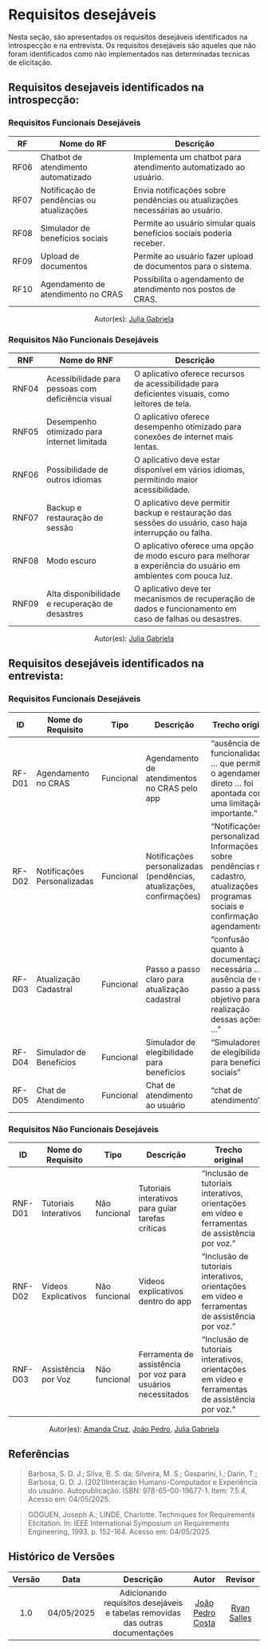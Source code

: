 # Requisitos desejáveis

Nesta seção, são apresentados os requisitos desejáveis identificados na introspecção e na entrevista. Os requisitos desejáveis são aqueles que não foram identificados como não implementados nas determinadas tecnicas de elicitação.

## Requisitos desejaveis identificados na introspecção:

### Requisitos Funcionais Desejáveis

| RF    | Nome do RF                                | Descrição                                                                 |
|-------|-------------------------------------------|---------------------------------------------------------------------------|
| RF06  | Chatbot de atendimento automatizado       | Implementa um chatbot para atendimento automatizado ao usuário.          |
| RF07  | Notificação de pendências ou atualizações | Envia notificações sobre pendências ou atualizações necessárias ao usuário.|
| RF08  | Simulador de benefícios sociais          | Permite ao usuário simular quais benefícios sociais poderia receber.      |
| RF09  | Upload de documentos                     | Permite ao usuário fazer upload de documentos para o sistema.            |
| RF10  | Agendamento de atendimento no CRAS       | Possibilita o agendamento de atendimento nos postos de CRAS.             |
<center>
    Autor(es): <a href="https://github.com/JuliaGabP" target="_blank">Julia Gabriela</a>
</center>

### Requisitos Não Funcionais Desejáveis

| RNF   | Nome do RNF                              | Descrição                                                                 |
|-------|------------------------------------------|---------------------------------------------------------------------------|
| RNF04 | Acessibilidade para pessoas com deficiência visual | O aplicativo oferece recursos de acessibilidade para deficientes visuais, como leitores de tela. |
| RNF05 | Desempenho otimizado para internet limitada | O aplicativo oferece desempenho otimizado para conexões de internet mais lentas.|
| RNF06 | Possibilidade de outros idiomas          | O aplicativo deve estar disponível em vários idiomas, permitindo maior acessibilidade. |
| RNF07 | Backup e restauração de sessão           | O aplicativo deve permitir backup e restauração das sessões do usuário, caso haja interrupção ou falha.|
| RNF08 | Modo escuro                              | O aplicativo oferece uma opção de modo escuro para melhorar a experiência do usuário em ambientes com pouca luz. |
| RNF09 | Alta disponibilidade e recuperação de desastres | O aplicativo deve ter mecanismos de recuperação de dados e funcionamento em caso de falhas ou desastres. |
<center>
    Autor(es): <a href="https://github.com/JuliaGabP" target="_blank">Julia Gabriela</a>
</center>

## Requisitos desejáveis identificados na entrevista:

### Requisitos Funcionais Desejáveis

| ID       | Nome do Requisito               | Tipo            | Descrição                                      | Trecho original                                                                 |
|----------|---------------------------------|-----------------|------------------------------------------------|---------------------------------------------------------------------------------|
| RF-D01   | Agendamento no CRAS            | Funcional       | Agendamento de atendimentos no CRAS pelo app   | “ausência de funcionalidades … que permitam o agendamento direto … foi apontada como uma limitação importante.” |
| RF-D02   | Notificações Personalizadas    | Funcional       | Notificações personalizadas (pendências, atualizações, confirmações) | “Notificações personalizadas: Informações sobre pendências no cadastro, atualizações de programas sociais e confirmação de agendamentos.” |
| RF-D03   | Atualização Cadastral          | Funcional       | Passo a passo claro para atualização cadastral | “confusão quanto à documentação necessária … ausência de um passo a passo objetivo para realização dessas ações …” |
| RF-D04   | Simulador de Benefícios        | Funcional       | Simulador de elegibilidade para benefícios     | “Simuladores de elegibilidade para benefícios sociais”                          |
| RF-D05   | Chat de Atendimento            | Funcional       | Chat de atendimento ao usuário                 | “chat de atendimento”                                                          |

### Requisitos Não Funcionais Desejáveis

| ID       | Nome do Requisito               | Tipo            | Descrição                                      | Trecho original                                                                 |
|----------|---------------------------------|-----------------|------------------------------------------------|---------------------------------------------------------------------------------|
| RNF-D01  | Tutoriais Interativos          | Não funcional   | Tutoriais interativos para guiar tarefas críticas | “Inclusão de tutoriais interativos, orientações em vídeo e ferramentas de assistência por voz.” |
| RNF-D02  | Vídeos Explicativos            | Não funcional   | Vídeos explicativos dentro do app              | “Inclusão de tutoriais interativos, orientações em vídeo e ferramentas de assistência por voz.” |
| RNF-D03  | Assistência por Voz            | Não funcional   | Ferramenta de assistência por voz para usuários necessitados | “Inclusão de tutoriais interativos, orientações em vídeo e ferramentas de assistência por voz.” |
<center>
    Autor(es): <a href="https://github.com/mandicrz" target="_blank">Amanda Cruz</a>, <a href="https://github.com/johnaopedro" target="_blank">João Pedro</a>, <a href="https://github.com/JuliaGabP" target="_blank">Julia Gabriela</a>
</center>

## Referências

> Barbosa, S. D. J.; Silva, B. S. da; Silveira, M. S.; Gasparini, I.; Darin, T.; Barbosa, G. D. J. (2021)Interação Humano-Computador e Experiência do usuário. Autopublicação. ISBN: 978-65-00-19677-1. Item: 7.5.4, Acesso em: 04/05/2025.

> GOGUEN, Joseph A.; LINDE, Charlotte. Techniques for Requirements Elicitation. In: IEEE International Symposium on Requirements Engineering, 1993. p. 152-164. Acesso em: 04/05/2025.

## Histórico de Versões

| Versão | Data | Descrição  | Autor        | Revisor |
| :-----: | :----: | :----------: | :------------: | :--------: |
| 1.0    | 04/05/2025 | Adicionando requisitos desejáveis e tabelas removidas das outras documentações | [João Pedro Costa](https://github.com/johnaopedro)                   | [Ryan Salles](https://github.com/RA-Salles)                      |